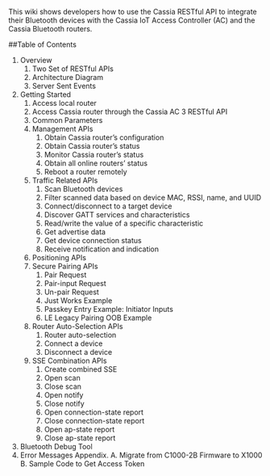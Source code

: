 This wiki shows developers how to use the Cassia RESTful API to integrate their Bluetooth devices with the Cassia IoT Access Controller (AC) and the Cassia Bluetooth routers.

##Table of Contents
1. Overview
   1. Two Set of RESTful APIs
   2. Architecture Diagram
   3. Server Sent Events
2. Getting Started
   1. Access local router
   2. Access Cassia router through the Cassia AC
3 RESTful API
   1. Common Parameters
   2. Management APIs
      1. Obtain Cassia router’s configuration
      2. Obtain Cassia router’s status
      3. Monitor Cassia router’s status
      4. Obtain all online routers’ status
      5. Reboot a router remotely
   3. Traffic Related APIs
      1. Scan Bluetooth devices
      2. Filter scanned data based on device MAC, RSSI, name, and UUID
      3. Connect/disconnect to a target device
      4. Discover GATT services and characteristics
      5. Read/write the value of a specific characteristic
      6. Get advertise data
      7. Get device connection status
      8. Receive notification and indication
   4. Positioning APIs
   5. Secure Pairing APIs
      1. Pair Request
      2. Pair-input Request
      3. Un-pair Request
      4. Just Works Example
      5. Passkey Entry Example: Initiator Inputs
      6. LE Legacy Pairing OOB Example
   6. Router Auto-Selection APIs
      1. Router auto-selection
      2. Connect a device
      3. Disconnect a device
   7. SSE Combination APIs
      1. Create combined SSE
      2. Open scan
      3. Close scan
      4. Open notify
      5. Close notify
      6. Open connection-state report
      7. Close connection-state report
      8. Open ap-state report
      9. Close ap-state report
4. Bluetooth Debug Tool
5. Error Messages
Appendix.
   A. Migrate from C1000-2B Firmware to X1000
   B. Sample Code to Get Access Token
